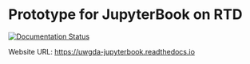 # Prototype for JupyterBook on RTD
[![Documentation Status](https://readthedocs.org/projects/uwgda-jupyterbook/badge/?version=latest)](https://uwgda-jupyterbook.readthedocs.io/en/latest/?badge=latest)

Website URL:
https://uwgda-jupyterbook.readthedocs.io
